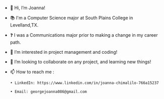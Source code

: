 - 👋 Hi, I’m Joanna!
- 📚 I'm a Computer Science major at South Plains College in Levelland,TX.
- ❓ I was a Communications major prior to making a change in my career path.
- 👀 I’m interested in project management and coding!
- 💞️ I’m looking to collaborate on any project, and learning new things!
- 📫 How to reach me :
      

      • LinkedIn: https://www.linkedin.com/in/joanna-chimalilo-766a15237
      
      • Email: georgejoanna086@gmail.com




<!---
Jouujo/Jouujo is a ✨ special ✨ repository because its `README.md` (this file) appears on your GitHub profile.
You can click the Preview link to take a look at your changes.
--->
